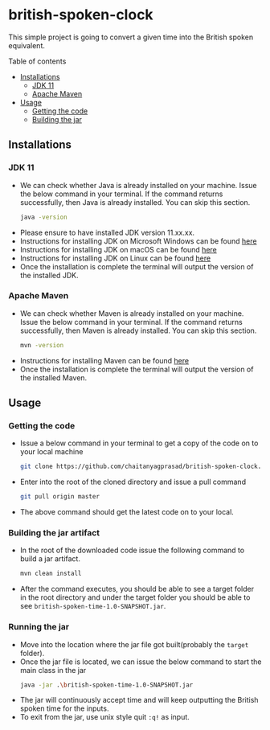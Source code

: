 # british-spoken-clock
This simple project is going to convert a given time into the British spoken equivalent.

Table of contents
- [Installations](#installations)
  - [JDK 11](#jdk-11)
  - [Apache Maven](#apache-maven)
- [Usage](#usage)
  - [Getting the code](#getting-the-code)
  - [Building the jar](#building-the-jar-artifact)

## Installations

### JDK 11

- We can check whether Java is already installed on your machine. Issue the below command in your terminal. If the command returns
successfully, then Java is already installed. You can skip this section.
    ```bash
    java -version
    ```
- Please ensure to have installed JDK version 11.xx.xx.
- Instructions for installing JDK on Microsoft Windows can be found [here](https://docs.oracle.com/en/java/javase/11/install/installation-jdk-microsoft-windows-platforms.html#GUID-A7E27B90-A28D-4237-9383-A58B416071CA)
- Instructions for installing JDK on macOS can be found [here](https://docs.oracle.com/en/java/javase/11/install/installation-jdk-macos.html#GUID-2FE451B0-9572-4E38-A1A5-568B77B146DE)
- Instructions for installing JDK on Linux can be found [here](https://docs.oracle.com/en/java/javase/11/install/installation-jdk-linux-platforms.html#GUID-737A84E4-2EFF-4D38-8E60-3E29D1B884B8)
- Once the installation is complete the terminal will output the version of the installed JDK.

### Apache Maven
- We can check whether Maven is already installed on your machine. Issue the below command in your terminal. If the command returns
  successfully, then Maven is already installed. You can skip this section.
    ```bash
    mvn -version
    ```
- Instructions for installing Maven can be found [here](https://maven.apache.org/install.html)
- Once the installation is complete the terminal will output the version of the installed Maven.

## Usage

### Getting the code

- Issue a below command in your terminal to get a copy of the code on to your local machine
  ```bash 
  git clone https://github.com/chaitanyagprasad/british-spoken-clock.git
  ```
- Enter into the root of the cloned directory and issue a pull command
  ```bash
  git pull origin master
  ```
- The above command should get the latest code on to your local.

### Building the jar artifact

- In the root of the downloaded code issue the following command to build a jar artifact.
  ```bash
  mvn clean install
  ```
- After the command executes, you should be able to see a target folder in the root directory and under the target folder
you should be able to see `british-spoken-time-1.0-SNAPSHOT.jar`.

### Running the jar

- Move into the location where the jar file got built(probably the `target` folder).
- Once the jar file is located, we can issue the below command to start the main class in the jar
  ```bash
  java -jar .\british-spoken-time-1.0-SNAPSHOT.jar
  ```
- The jar will continuously accept time and will keep outputting the British spoken time for the inputs.
- To exit from the jar, use unix style quit `:q!` as input. 